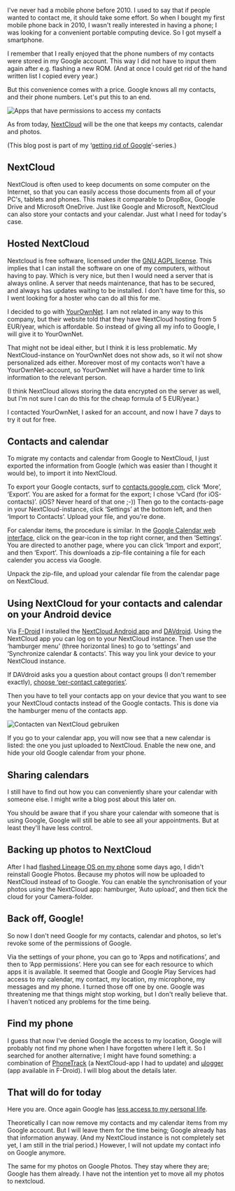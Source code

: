 <!--
.. title: Contacts, calendar and photos: NextCloud FTW
.. slug: contacten-kalender-en-fotos-nextcloud-ftw
.. date: 2018-11-13 21:21:57 UTC+01:00
.. tags: google, grog, privacy
.. category: 
.. link: 
.. description: 
.. type: text
-->

I've never had a mobile phone before 2010. I used to say that if people wanted
to contact me, it should take some effort. So when I bought my first mobile
phone back in 2010, I wasn't really interested in having a phone; I was looking
for a convenient portable computing device. So I got myself a smartphone.

I remember that I really enjoyed that the phone numbers of my contacts were
stored in my Google account. This way I did not have to input them again after e.g.
flashing a new ROM. (And at once I could get rid of the hand written list I copied every
year.)

But this convenience comes with a price. Google knows all my contacts, and their
phone numbers. Let's put this to an end.

![Apps that have permissions to access my contacts](/galleries/grog/toegang-contacten.png)

As from today, [NextCloud](https://nextcloud.com) will be the one that keeps my
contacts, calendar and photos.

<!-- TEASER_END -->

(This blog post is part of my &lsquo;[getting rid of
Google](/en/categories/grog/)&rsquo;-series.)

## NextCloud

NextCloud is often used to keep documents on some computer on the Internet, so
that you can easily access those documents from all of your PC's, tablets and
phones. This makes it comparable to DropBox, Google Drive and Microsoft
OneDrive. Just like Google and Microsoft, NextCloud can also store your contacts
and your calendar. Just what I need for today's case.

## Hosted NextCloud

Nextcloud is free software, licensed under the [GNU
AGPL license](https://en.wikipedia.org/wiki/GNU_Affero_General_Public_License). 
This implies that I can install the software on one of my computers, without
having to pay. Which is very nice, but then I would need a server that is always
online. A server that needs maintenance, that has to be secured, and always has
updates waiting to be installed. I don't have time for this, so I went looking
for a hoster who can do all this for me.

I decided to go with [YourOwnNet](https://yourownnet.net/nextcloud/). 
I am not related in any way to this company, but their website told that they
have NextCloud hosting from 5 EUR/year, which is affordable. So instead of
giving all my info to Google, I will give it to YourOwnNet.

That might not be
ideal either, but I think it is less problematic. My NextCloud-instance on
YourOwnNet does not show ads, so it wil not show personalized ads either. Moreover most of
my contacts won't have a YourOwnNet-account, so YourOwnNet will have a harder
time to link information to the relevant person.

(I think NextCloud allows storing the data encrypted on the server as well, but
I'm not sure I can do this for the cheap formula of 5 EUR/year.)

I contacted YourOwnNet, I asked for an account, and now I have 7 days to try it
out for free.

## Contacts and calendar

To migrate my contacts and calendar from Google to NextCloud, I just exported
the information from Google (which was easier than I thought it would be), to
import it into NextCloud.

To export your Google contacts, surf to
[contacts.google.com](https://contacts.google.com), click &lsquo;More&rsquo;,
&lsquo;Export&rsquo;. You are asked for a format for the export; I chose
&lsquo;vCard (for iOS-contacts)&rsquo;. (iOS? Never heard of that one ;-))
Then go to the contacts-page in your NextCloud-instance, click
&lsquo;Settings&rsquo; at the bottom left, and then &lsquo;Import to
Contacts&rsquo;. Upload your file, and you're done.

For calendar items, the procedure is similar. In the
[Google Calendar web interface](https://calendar.google.com), click on the
gear-icon in the top right corner, and then &lsquo;Settings&rsquo;. You are
directed to another page, where you can click &lsquo;Import and export&rsquo;,
and then &lsquo;Export&rsquo;. This downloads a zip-file containing a file for
each calender you access via Google.

Unpack the zip-file, and upload your calendar file from the calendar page on
NextCloud.

## Using NextCloud for your contacts and calendar on your Android device

Via [F-Droid](/posts/apps-f-droid-t-the-rescue/) I installed the 
[NextCloud Android app](https://github.com/nextcloud/android)
and [DAVdroid](https://f-droid.org/en/packages/at.bitfire.davdroid/). 
Using the NextCloud app you can log on to your NextCloud instance. Then use the
&lsquo;hamburger menu&rsquo; (three horizontal lines) to go to
&lsquo;settings&rsquo; and &lsquo;Synchronize calendar &amp; contacts&rsquo;.
This way you link your device to your NextCloud instance.

If DAVdroid asks you a question about contact groups (I don't remember exactly), 
[choose &lsquo;per-contact
categories&rsquo;](https://www.davdroid.com/tested-with/nextcloud/#c16).

Then you have to tell your contacts app on your device that you want to see your
NextCloud contacts instead of the Google contacts. This is done via the
hamburger menu of the contacts app.

![Contacten van NextCloud gebruiken](/galleries/grog/contacten-hamburger.png)

If you go to your calendar app, you will now see that a new calendar is listed: the
one you just uploaded to NextCloud. Enable the new one, and hide your old Google 
calendar from your phone.

## Sharing calendars

I still have to find out how you can conveniently share your calendar with
someone else. I might write a blog post about this later on.

You should be aware that if you share your calendar with someone that is using
Google, Google will still be able to see all your appointments. But at least they'll have
less control.

## Backing up photos to NextCloud

After I had [flashed Lineage OS on my phone](/en/posts/getting-rid-of-google/)
some days ago,
I didn't reinstall Google Photos. Because my photos will now be uploaded to
NextCloud instead of to Google. You can enable the synchronisation of your
photos using the NextCloud app:
hamburger, &lsquo;Auto upload&lsquo;, and then tick the cloud for your
Camera-folder.

## Back off, Google!

So now I don't need Google for my contacts, calendar and photos, so let's revoke
some of the permissions of Google.

Via the settings of your phone, you can go to &lsquo;Apps and
notifications&rsquo;, and then to &lsquo;App permissions&rsquo;. Here you can
see for each resource to which apps it is available. It seemed that Google and
Google Play Services had access to my calendar, my contact, my location, my
microphone, my messages and my phone. I turned those off one by one. Google was
threatening me that things might stop working, but I don't really believe that.
I haven't noticed any problems for the time being.

## Find my phone

I guess that now I've denied Google the access to my location, Google will
probably not find my phone when I have forgotten where I left it.
So I searched for
another alternative; I might have found something: a combination of
[PhoneTrack](https://apps.nextcloud.com/apps/phonetrack) (a NextCloud-app
I had to update) and
[μlogger](https://github.com/bfabiszewski/ulogger-android) (app available in 
F-Droid). I will blog about the details later.

## That will do for today

Here you are. Once again Google has
[less access to my personal life](/en/categories/grog/).

Theoretically I can now remove my contacts and my calendar items from my Google
account. But I will leave them for the time being; Google already has that
information anyway. (And my NextCloud instance is not completely set yet, I am
still in the trial period.) However, I will not update my contact info on Google
anymore.

The same for my photos on Google Photos. They stay where they are; Google has
them already. I have not the intention yet to move all my photos to nextcloud.
